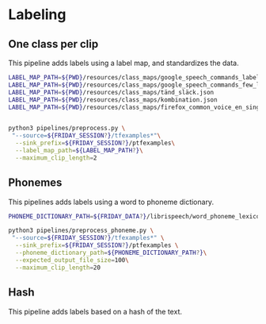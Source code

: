 # Labeling


## One class per clip

This pipeline adds labels using a label map, and standardizes the data.

```bash
LABEL_MAP_PATH=${PWD}/resources/class_maps/google_speech_commands_label_map.json
LABEL_MAP_PATH=${PWD}/resources/class_maps/google_speech_commands_few_label_map.json
LABEL_MAP_PATH=${PWD}/resources/class_maps/tänd_släck.json
LABEL_MAP_PATH=${PWD}/resources/class_maps/kombination.json
LABEL_MAP_PATH=${PWD}/resources/class_maps/firefox_common_voice_en_single_word.json


python3 pipelines/preprocess.py \
 "--source=${FRIDAY_SESSION?}/tfexamples*"\
  --sink_prefix=${FRIDAY_SESSION?}/ptfexamples\
  --label_map_path=${LABEL_MAP_PATH?}\
  --maximum_clip_length=2
```

## Phonemes

This pipelines adds labels using a word to phoneme dictionary.

```bash
PHONEME_DICTIONARY_PATH=${FRIDAY_DATA?}/librispeech/word_phoneme_lexicon.txt

python3 pipelines/preprocess_phoneme.py \
 "--source=${FRIDAY_SESSION?}/tfexamples*" \
  --sink_prefix=${FRIDAY_SESSION?}/ptfexamples \
  --phoneme_dictionary_path=${PHONEME_DICTIONARY_PATH?}\
  --expected_output_file_size=100\
  --maximum_clip_length=20 
```

## Hash

This pipeline adds labels based on a hash of the text.